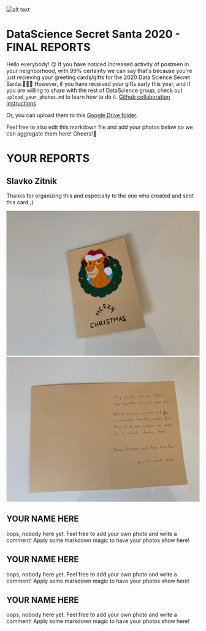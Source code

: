 ![alt text](https://cdn.discordapp.com/attachments/776118402094858311/779774099705561098/ds3.png)

# DataScience Secret Santa 2020 - FINAL REPORTS
Hello everybody! 🙃
If you have noticed increased activity of postmen in your neighborhood, with 99% certainty we can say that's because you're just recieving your greeting cards/gifts for the 2020 Data Science Secret Santa.🥳🎆🎇
However, if you have received your gifts early this year, and if you are willing to share with the rest of DataScience group, check out `upload_your_photos.md` to learn how to do it.
[Github collaboration instructions](https://github.com/VukMNE/DataScience-Secret-Santa/blob/master/upload_your_photos.md)

Or, you can upload them to this [Google Drive folder](https://drive.google.com/drive/folders/1im8frKGNGXJ_ngh-kfc6Lw01XRxRe6wV?usp=sharing).

Feel free to also edit this markdown file and add your photos below so we can aggregate them here!
Cheers!🥳

# YOUR REPORTS

## Slavko Zitnik
Thanks for organizing this and especially to the one who created and sent this card ;) 

![Slavko Zitnik - front](./SlavkoZitnik/front.png)
![Slavko Zitnik - back](./SlavkoZitnik/back.png)

## YOUR NAME HERE
oops, nobody here yet. Feel free to add your own photo and write a comment! Apply some markdown magic to have your photos show here!

## YOUR NAME HERE
oops, nobody here yet. Feel free to add your own photo and write a comment! Apply some markdown magic to have your photos show here!

## YOUR NAME HERE
oops, nobody here yet. Feel free to add your own photo and write a comment! Apply some markdown magic to have your photos show here!
